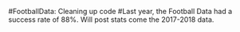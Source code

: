 #FootballData: Cleaning up code
#Last year, the Football Data had a success rate of 88%. Will post stats come the 2017-2018 data.
